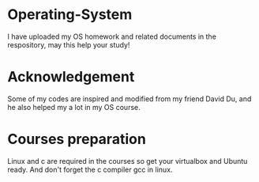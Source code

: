 # Operating-System
I have uploaded my OS homework and related documents in the respository, may this help your study!

# Acknowledgement
Some of my codes are inspired and modified from my friend David Du, and he also helped my a lot in my OS course.

# Courses preparation
Linux and c are required in the courses so get your virtualbox and Ubuntu ready. And don't forget the c compiler gcc in linux.
